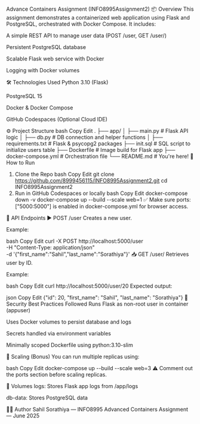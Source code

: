 Advance Containers Assignment (INFO8995Assignment2)
📦 Overview
This assignment demonstrates a containerized web application using Flask and PostgreSQL, orchestrated with Docker Compose. It includes:

A simple REST API to manage user data (POST /user, GET /user/<id>)

Persistent PostgreSQL database

Scalable Flask web service with Docker

Logging with Docker volumes

🛠️ Technologies Used
Python 3.10 (Flask)

PostgreSQL 15

Docker & Docker Compose

GitHub Codespaces (Optional Cloud IDE)

⚙️ Project Structure
bash
Copy
Edit
.
├── app/
│   ├── main.py              # Flask API logic
│   ├── db.py                # DB connection and helper functions
│   ├── requirements.txt     # Flask & psycopg2 packages
├── init.sql                 # SQL script to initialize users table
├── Dockerfile               # Image build for Flask app
├── docker-compose.yml       # Orchestration file
└── README.md                # You're here!
🚀 How to Run
1. Clone the Repo
bash
Copy
Edit
git clone https://github.com/8999456115/INFO8995Assignment2.git
cd INFO8995Assignment2
2. Run in GitHub Codespaces or locally
bash
Copy
Edit
docker-compose down -v
docker-compose up --build --scale web=1
✅ Make sure ports: ["5000:5000"] is enabled in docker-compose.yml for browser access.

🧪 API Endpoints
▶️ POST /user
Creates a new user.

Example:

bash
Copy
Edit
curl -X POST http://localhost:5000/user \
     -H "Content-Type: application/json" \
     -d '{"first_name":"Sahil","last_name":"Sorathiya"}'
📥 GET /user/<id>
Retrieves user by ID.

Example:

bash
Copy
Edit
curl http://localhost:5000/user/20
Expected output:

json
Copy
Edit
{"id": 20, "first_name": "Sahil", "last_name": "Sorathiya"}
🔐 Security Best Practices Followed
Runs Flask as non-root user in container (appuser)

Uses Docker volumes to persist database and logs

Secrets handled via environment variables

Minimally scoped Dockerfile using python:3.10-slim

🔄 Scaling (Bonus)
You can run multiple replicas using:

bash
Copy
Edit
docker-compose up --build --scale web=3
⚠️ Comment out the ports section before scaling replicas.

📂 Volumes
logs: Stores Flask app logs from /app/logs

db-data: Stores PostgreSQL data

👨‍💻 Author
Sahil Sorathiya — INFO8995 Advanced Containers Assignment — June 2025

